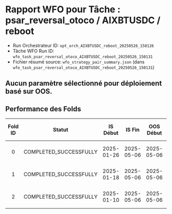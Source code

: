 # Rapport WFO pour Tâche : psar_reversal_otoco / AIXBTUSDC / reboot

* Run Orchestrateur ID: `opt_orch_AIXBTUSDC_reboot_20250526_150126`
* Tâche WFO Run ID: `wfo_task_psar_reversal_otoco_AIXBTUSDC_reboot_20250526_150131`
* Fichier résumé source: `wfo_strategy_pair_summary.json` (dans `wfo_task_psar_reversal_otoco_AIXBTUSDC_reboot_20250526_150131`)

## Aucun paramètre sélectionné pour déploiement basé sur OOS.

## Performance des Folds

| Fold ID | Statut | IS Début | IS Fin | OOS Début | OOS Fin | Métrique OOS Optimisée | Params IS (pour OOS) | Visualisations IS |
|:-------:|:------:|:--------:|:------:|:---------:|:-------:|:--------------------:|:--------------------:|:-----------------:|
| 0 | COMPLETED_SUCCESSFULLY | 2025-01-26 | 2025-05-06 | 2025-05-06 | 2025-05-26 | N/A | `psar_step: 0.03, psar_max_step: 0.30, indicateur_frequence_psar: 3m...` | [Viz Fold 0](./optuna_visualizations/fold_0/optimization_history_Total_Net_PnL_USDC.html) |
| 1 | COMPLETED_SUCCESSFULLY | 2025-01-18 | 2025-05-06 | 2025-05-06 | 2025-05-26 | N/A | `psar_step: 0.03, psar_max_step: 0.30, indicateur_frequence_psar: 3m...` | [Viz Fold 1](./optuna_visualizations/fold_1/optimization_history_Total_Net_PnL_USDC.html) |
| 2 | COMPLETED_SUCCESSFULLY | 2025-01-10 | 2025-05-06 | 2025-05-06 | 2025-05-26 | N/A | `psar_step: 0.03, psar_max_step: 0.30, indicateur_frequence_psar: 3m...` | [Viz Fold 2](./optuna_visualizations/fold_2/optimization_history_Total_Net_PnL_USDC.html) |
